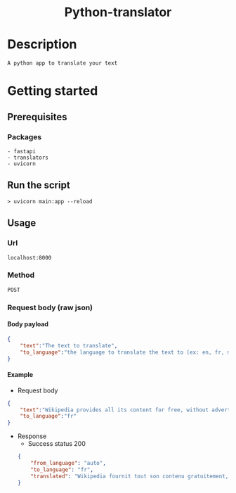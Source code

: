 # <p align='center'>Python-translator</p>
# Description
```A python app to translate your text```

# Getting started

## Prerequisites
### Packages
    - fastapi
    - translators
    - uvicorn

## Run the script
```
> uvicorn main:app --reload
```

## Usage
### Url
```
localhost:8000
```
### Method
```
POST
```
### Request body (raw json)
#### Body payload
```json
{
    "text":"The text to translate",
    "to_language":"the language to translate the text to (ex: en, fr, mg, etc...)"
}
```
#### Example
- Request body
```json
{
    "text":"Wikipedia provides all its content for free, without advertising, and without using the exploitation of the personal data of its users.",
    "to_language":"fr"
}
```
- Response
    - Success status 200
    ```json
    {
        "from_language": "auto",
        "to_language": "fr",
        "translated": "Wikipedia fournit tout son contenu gratuitement, sans publicité, et sans utiliser l'exploitation des données personnelles de ses utilisateurs."
    }
    ```